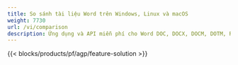 ```yaml
---
title: So sánh tài liệu Word trên Windows, Linux và macOS 
weight: 7730
url: /vi/comparison
description: Ứng dụng và API miễn phí cho Word DOC, DOCX, DOCM, DOTM, RTF, DOT và so sánh ODT
---
```


{{< blocks/products/pf/agp/feature-solution >}} 

